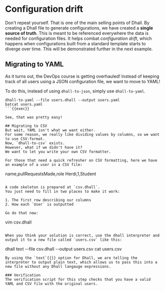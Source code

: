 # Configuration drift
Don't repeat yourself.
That is one of the main selling points of Dhall.
By creating a Dhall file to generate configurations, we have created a **single source of truth**.
This is meant to be referenced everywhere the data is needed for configuration files.
It helps combat *configuration drift*, which happens when configurations built from a standard template starts to diverge over time.
This will be demonstrated further in the next example.

## Migrating to YAML
As it turns out, the DevOps course is getting overhauled!
Instead of keeping track of all users using a JSON configuration file, we want to move to YAML!

To do this, instead of using `dhall-to-json`, simply use `dhall-to-yaml`.
```
dhall-to-yaml --file users.dhall --output users.yaml
batcat users.yaml
```{{exec}}

See, that was pretty easy!

## Migrating to CSV
But wait, YAML isn't what we want either.
For some reason, we really like dividing values by columns, so we want to use CSV-format.
Now, `dhall-to-csv` exists.
However, what if we didn't have it?
We want to let you write your own CSV formatter.

For those that need a quick refresher on CSV formatting, here we have an example of a user in a CSV file:
```
name,pullRequestsMade,role
Herdi,1,Student
```{{}}

A code skeleton is prepared at `csv.dhall`.
You just need to fill in two places to make it work:

1. The first row describing our columns
2. How each `User` is outputted

Go do that now:
```
vim csv.dhall
```{{exec}}

When you think your solution is correct, use the dhall interpreter and output it to a new file called `users.csv` like this:
```
dhall text --file csv.dhall --output users.csv
cat users.csv
```{{exec}}
By using the `text`{{}} option for Dhall, we are telling the interpreter to output plain text, which allows us to pass this into a new file without any Dhall langauge expressions.

### Verification
The verification script for this step checks that you have a valid YAML and CSV file with the original users.

